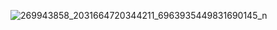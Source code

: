![269943858_2031664720344211_6963935449831690145_n](https://user-images.githubusercontent.com/82876394/201559880-86cc2dca-8c75-4727-a9f3-a320a335ce79.jpg)
